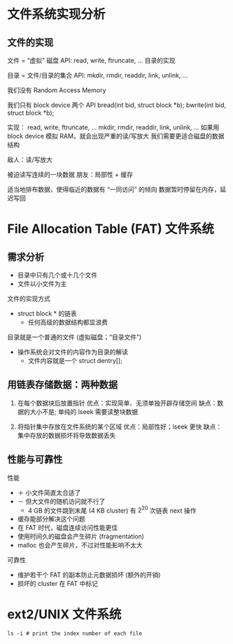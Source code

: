 # 文件系统实现分析
## 文件的实现

文件 = “虚拟” 磁盘
API: read, write, ftruncate, ...
目录的实现

目录 = 文件/目录的集合
API: mkdir, rmdir, readdir, link, unlink, ...

我们没有 Random Access Memory

我们只有 block device
两个 API
bread(int bid, struct block *b);
bwrite(int bid, struct block *b);

实现：
read, write, ftruncate, ...
mkdir, rmdir, readdir, link, unlink, ...
如果用 block device 模拟 RAM，就会出现严重的读/写放大
我们需要更适合磁盘的数据结构

敌人：读/写放大

被迫读写连续的一块数据
朋友：局部性 + 缓存

适当地排布数据，使得临近的数据有 “一同访问” 的倾向
数据暂时停留在内存，延迟写回

# File Allocation Table (FAT) 文件系统
## 需求分析
- 目录中只有几个或十几个文件
- 文件以小文件为主

文件的实现方式
- struct block * 的链表
    - 任何高级的数据结构都显浪费

目录就是一个普通的文件 (虚拟磁盘；“目录文件”)
- 操作系统会对文件的内容作为目录的解读
    - 文件内容就是一个 struct dentry[];

## 用链表存储数据：两种数据
1. 在每个数据块后放置指针
优点：实现简单、无须单独开辟存储空间
缺点：数据的大小不是; 单纯的 lseek 需要读整块数据

2. 将指针集中存放在文件系统的某个区域
优点：局部性好；lseek 更快
缺点：集中存放的数据损坏将导致数据丢失

## 性能与可靠性
性能
- ＋ 小文件简直太合适了
- － 但大文件的随机访问就不行了
    - 4 GB 的文件跳到末尾 (4 KB cluster) 有 $2^{20}$ 次链表 next 操作
- 缓存能部分解决这个问题
- 在 FAT 时代，磁盘连续访问性能更佳
- 使用时间久的磁盘会产生碎片 (fragmentation)
- malloc 也会产生碎片，不过对性能影响不太大

可靠性
- 维护若干个 FAT 的副本防止元数据损坏 (额外的开销)
- 损坏的 cluster 在 FAT 中标记

# ext2/UNIX 文件系统
```shell
ls -i # print the index number of each file
```

